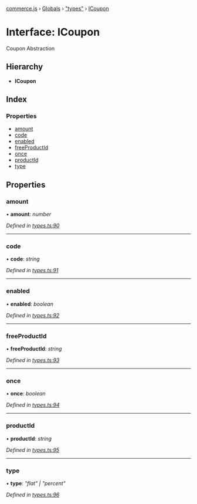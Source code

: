 [commerce.js](../README.md) › [Globals](../globals.md) › ["types"](../modules/_types_.md) › [ICoupon](_types_.icoupon.md)

# Interface: ICoupon

Coupon Abstraction

## Hierarchy

* **ICoupon**

## Index

### Properties

* [amount](_types_.icoupon.md#amount)
* [code](_types_.icoupon.md#code)
* [enabled](_types_.icoupon.md#enabled)
* [freeProductId](_types_.icoupon.md#freeproductid)
* [once](_types_.icoupon.md#once)
* [productId](_types_.icoupon.md#productid)
* [type](_types_.icoupon.md#type)

## Properties

###  amount

• **amount**: *number*

*Defined in [types.ts:90](https://github.com/shopjs/commerce.js/blob/9ee1908/src/types.ts#L90)*

___

###  code

• **code**: *string*

*Defined in [types.ts:91](https://github.com/shopjs/commerce.js/blob/9ee1908/src/types.ts#L91)*

___

###  enabled

• **enabled**: *boolean*

*Defined in [types.ts:92](https://github.com/shopjs/commerce.js/blob/9ee1908/src/types.ts#L92)*

___

###  freeProductId

• **freeProductId**: *string*

*Defined in [types.ts:93](https://github.com/shopjs/commerce.js/blob/9ee1908/src/types.ts#L93)*

___

###  once

• **once**: *boolean*

*Defined in [types.ts:94](https://github.com/shopjs/commerce.js/blob/9ee1908/src/types.ts#L94)*

___

###  productId

• **productId**: *string*

*Defined in [types.ts:95](https://github.com/shopjs/commerce.js/blob/9ee1908/src/types.ts#L95)*

___

###  type

• **type**: *"flat" | "percent"*

*Defined in [types.ts:96](https://github.com/shopjs/commerce.js/blob/9ee1908/src/types.ts#L96)*

